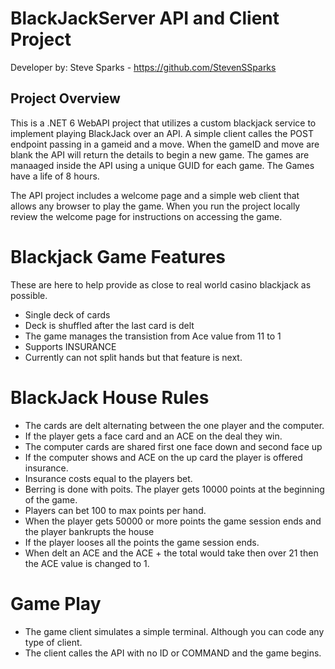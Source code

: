 # BlackJackServer API and Client Project 
Developer by: Steve Sparks - https://github.com/StevenSSparks

## Project Overview
This is a .NET 6 WebAPI project that utilizes a custom blackjack service to implement playing BlackJack over an API. A simple client calles the POST endpoint passing in a gameid and a move. When the gameID and move are blank the API will return the details to begin a new game. The games are manaaged inside the API using a unique GUID for each game. The Games have a life of 8 hours.

The API project includes a welcome page and a simple web client that allows any browser to play the game. When you run the project locally review the welcome page for instructions on accessing the game. 

# Blackjack Game Features
These are here to help provide as close to real world casino blackjack as possible. 
* Single deck of cards
* Deck is shuffled after the last card is delt
* The game manages the transistion from Ace value from 11 to 1
* Supports INSURANCE
* Currently can not split hands but that feature is next. 

# BlackJack House Rules
* The cards are delt alternating between the one player and the computer.
* If the player gets a face card and an ACE on the deal they win.
* The computer cards are shared first one face down and second face up
* If the computer shows and ACE on the up card the player is offered insurance. 
* Insurance costs equal to the players bet.
* Berring is done with poits. The player gets 10000 points at the beginning of the game.
* Players can bet 100 to max points per hand. 
* When the player gets 50000 or more points the game session ends and the player bankrupts the house
* If the player looses all the points the game session ends. 
* When delt an ACE and the ACE + the total would take then over 21 then the ACE value is changed to 1. 

# Game Play
* The game client simulates a simple terminal. Although you can code any type of client. 
* The client calles the API with no ID or COMMAND and the game begins.


 
